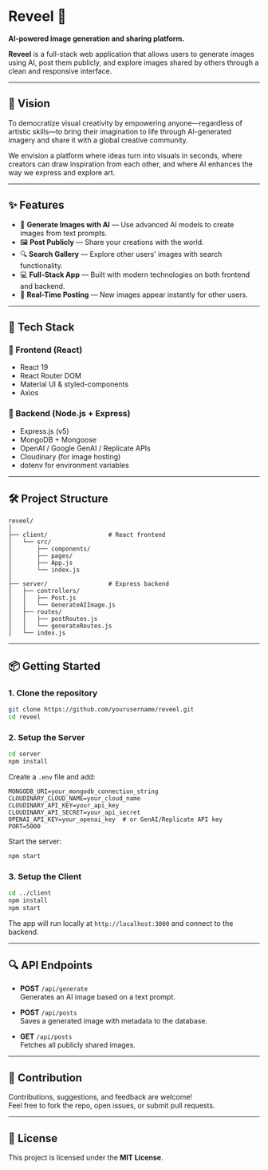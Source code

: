 # Reveel 🎨

**AI-powered image generation and sharing platform.**

**Reveel** is a full-stack web application that allows users to generate images using AI, post them publicly, and explore images shared by others through a clean and responsive interface.

---

## 🌟 Vision

To democratize visual creativity by empowering anyone—regardless of artistic skills—to bring their imagination to life through AI-generated imagery and share it with a global creative community.

We envision a platform where ideas turn into visuals in seconds, where creators can draw inspiration from each other, and where AI enhances the way we express and explore art.

---

## ✨ Features

- 🧠 **Generate Images with AI** — Use advanced AI models to create images from text prompts.
- 🖼️ **Post Publicly** — Share your creations with the world.
- 🔍 **Search Gallery** — Explore other users' images with search functionality.
- 💻 **Full-Stack App** — Built with modern technologies on both frontend and backend.
- 𞷾 **Real-Time Posting** — New images appear instantly for other users.

---

## 🚀 Tech Stack

### 🔹 Frontend (React)

- React 19
- React Router DOM
- Material UI & styled-components
- Axios

### 🔸 Backend (Node.js + Express)

- Express.js (v5)
- MongoDB + Mongoose
- OpenAI / Google GenAI / Replicate APIs
- Cloudinary (for image hosting)
- dotenv for environment variables

---

## 🛠️ Project Structure

```
reveel/
│
├── client/                 # React frontend
│   └── src/
│       ├── components/
│       ├── pages/
│       ├── App.js
│       └── index.js
│
├── server/                 # Express backend
│   ├── controllers/
│   │   ├── Post.js
│   │   └── GenerateAIImage.js
│   ├── routes/
│   │   ├── postRoutes.js
│   │   └── generateRoutes.js
│   └── index.js
```

---

## 📦 Getting Started

### 1. Clone the repository

```bash
git clone https://github.com/yourusername/reveel.git
cd reveel
```

### 2. Setup the Server

```bash
cd server
npm install
```

Create a `.env` file and add:

```env
MONGODB_URI=your_mongodb_connection_string
CLOUDINARY_CLOUD_NAME=your_cloud_name
CLOUDINARY_API_KEY=your_api_key
CLOUDINARY_API_SECRET=your_api_secret
OPENAI_API_KEY=your_openai_key  # or GenAI/Replicate API key
PORT=5000
```

Start the server:

```bash
npm start
```

### 3. Setup the Client

```bash
cd ../client
npm install
npm start
```

The app will run locally at `http://localhost:3000` and connect to the backend.

---

## 🔍 API Endpoints

- **POST** `/api/generate`\
  Generates an AI image based on a text prompt.

- **POST** `/api/posts`\
  Saves a generated image with metadata to the database.

- **GET** `/api/posts`\
  Fetches all publicly shared images.

---

## 🤝 Contribution

Contributions, suggestions, and feedback are welcome!\
Feel free to fork the repo, open issues, or submit pull requests.

---

## 📄 License

This project is licensed under the **MIT License**.

